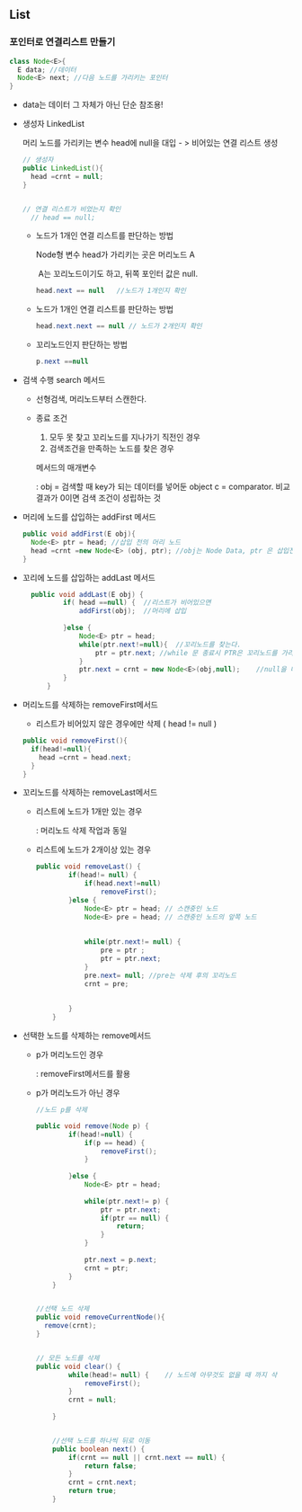 ## List

### 포인터로 연결리스트 만들기

```java
class Node<E>{
  E data; //데이터
  Node<E> next; //다음 노드를 가리키는 포인터
}
```

- data는 데이터 그 자체가 아닌 단순 참조용!



- 생성자 LinkedList<E> 

  머리 노드를 가리키는 변수 head에 null을 대입 - > 비어있는 연결 리스트 생성

  ```java
  // 생성자
  public LinkedList(){
    head =crnt = null;
  }
  
  
  // 연결 리스트가 비었는지 확인
  	// head == null;
  ```
  - 노드가 1개인 연결 리스트를 판단하는 방법

    Node<E>형 변수 head가 가리키는 곳은 머리노드 A

    ​	A는 꼬리노드이기도 하고, 뒤쪽 포인터 값은 null.

    ```java
    head.next == null	//노드가 1개인지 확인
    ```

  - 노드가 1개인 연결 리스트를 판단하는 방법

    ```java
    head.next.next == null // 노드가 2개인지 확인
    ```

  - 꼬리노드인지 판단하는 방법

    ```java
    p.next ==null
    ```

    

- 검색 수행 search 메서드

  - 선형검색, 머리노드부터 스캔한다.

  - 종료 조건

    1. 모두 못 찾고 꼬리노드를 지나가기 직전인 경우
    2. 검색조건을 만족하는 노드를 찾은 경우

    메서드의 매개변수

    : obj = 검색할 때 key가 되는 데이터를 넣어둔 object
    	c = comparator. 비교 결과가 0이면 검색 조건이 성립하는 것

- 머리에 노드를 삽입하는 addFirst 메서드

  ```java
  public void addFirst(E obj){
    Node<E> ptr = head;	//삽입 전의 머리 노드
    head =crnt =new Node<E> (obj, ptr); //obj는 Node Data, ptr 은 삽입전의 머리노드 A
  }
  ```

- 꼬리에 노드를 삽입하는 addLast 메서드

  ```java
  	public void addLast(E obj) {
  			if( head ==null) {	//리스트가 비어있으면 
  				addFirst(obj);	//머리에 삽입
  				
  			}else {
  				Node<E> ptr = head;
  				while(ptr.next!=null){	//꼬리노드를 찾는다.
  					ptr = ptr.next;	//while 문 종료시 PTR은 꼬리노드를 가리킨다.
  				}
  				ptr.next = crnt = new Node<E>(obj,null);	//null을 대입해 꼬리노드가 어떤 노드도 가리키지 않게함.
  			}	
  		}
  ```

- 머리노드를 삭제하는 removeFirst메서드

  - 리스트가 비어있지 않은 경우에만 삭제 ( head != null )

  ```java
  public void removeFirst(){
    if(head!=null){
      head =crnt = head.next;
    }
  }
  ```

- 꼬리노드를 삭제하는 removeLast메서드

  - 리스트에 노드가 1개만 있는 경우

    : 머리노드 삭제 작업과 동일

  - 리스트에 노드가 2개이상 있는 경우

    ```java
    public void removeLast() {
    		if(head!= null) {
    			if(head.next!=null)
    				removeFirst();
    		}else {
    			Node<E> ptr = head;	// 스캔중인 노드
    			Node<E> pre = head;	// 스캔중인 노드의 앞쪽 노드
    			
    			
    			while(ptr.next!= null) {
    				pre = ptr ;
    				ptr = ptr.next;
    			}
    			pre.next= null;	//pre는 삭제 후의 꼬리노드
    			crnt = pre;
    					
    			
    		}
    	}
    ```

- 선택한 노드를 삭제하는 remove메서드

  - p가 머리노드인 경우

    : removeFirst메서드를 활용

  - p가 머리노드가 아닌 경우

    ```java
    //노드 p를 삭제
    
    public void remove(Node p) {
    		if(head!=null) {
    			if(p == head) {
    				removeFirst();	
    			}
    			
    		}else {
    			Node<E> ptr = head;
    			
    			while(ptr.next!= p) {
    				ptr = ptr.next;
    				if(ptr == null) {
    					return;
    				}
    			}
    			
    			ptr.next = p.next;
    			crnt = ptr;
    		}
    	}
    
    
    //선택 노드 삭제
    public void removeCurrentNode(){
      remove(crnt);
    }
    
    
    // 모든 노드를 삭제
    public void clear() {	
    		while(head!= null) {	// 노드에 아무것도 없을 때 까지 삭
    			removeFirst();
    		}
    		crnt = null;
    				
    	}
    
    
    	//선택 노드를 하나씩 뒤로 이동
    	public boolean next() {
    		if(crnt == null || crnt.next == null) {
    			return false;
    		}
    		crnt = crnt.next;
    		return true;
    	}
    
    ```

    